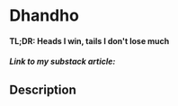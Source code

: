 # Dhandho
#### TL;DR: Heads I win, tails I don't lose much

##### Link to my substack article: 

## Description
